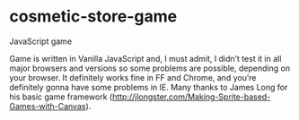 # cosmetic-store-game
JavaScript game

Game is written in Vanilla JavaScript and, 
I must admit, I didn’t test it in all major browsers and versions so some problems are possible, depending on your browser. 
It definitely works fine in FF and Chrome, and you’re definitely gonna have some problems in IE. 
Many thanks to James Long for his basic game framework (http://jlongster.com/Making-Sprite-based-Games-with-Canvas).

